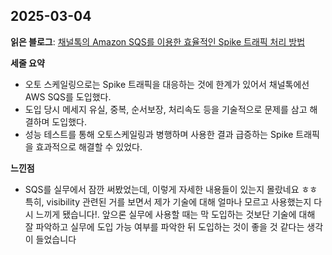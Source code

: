 ## 2025-03-04
**읽은 블로그**: [채널톡의 Amazon SQS를 이용한 효율적인 Spike 트래픽 처리 방법](https://aws.amazon.com/ko/blogs/tech/how-channel-talk-handles-high-volume-traffic-with-amazon-sqs/)

**세줄 요약**
- 오토 스케일링으로는 Spike 트래픽을 대응하는 것에 한계가 있어서 채널톡에선 AWS SQS를 도입했다.
- 도입 당시 메세지 유실, 중복, 순서보장, 처리속도 등을 기술적으로 문제를 삼고 해결하며 도입했다.
- 성능 테스트를 통해 오토스케일링과 병행하며 사용한 결과 급증하는 Spike 트래픽을 효과적으로 해결할 수 있었다.

**느낀점**<br>
- SQS를 실무에서 잠깐 써봤었는데, 이렇게 자세한 내용들이 있는지 몰랐네요 ㅎㅎ
특히, visibility 관련된 거를 보면서 제가 기술에 대해 얼마나 모르고 사용했는지 다시 느끼게 됐습니다!.
앞으론 실무에 사용할 때는 막 도입하는 것보단 기술에 대해 잘 파악하고 실무에 도입 가능 여부를 파악한 뒤 도입하는 것이 좋을 것 같다는 생각이 들었습니다